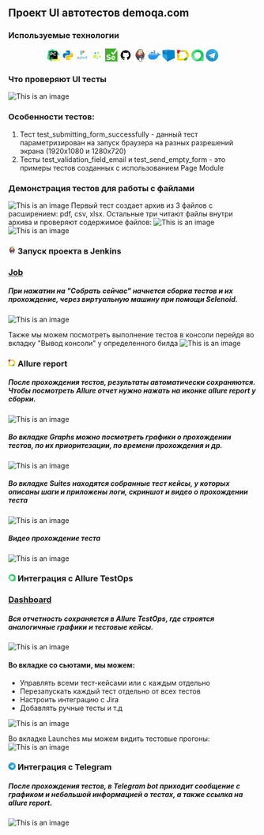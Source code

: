 ## Проект UI автотестов demoqa.com

<!-- Технологии -->

### Используемые технологии
<p  align="center">
  <code><img width="5%" title="Pycharm" src="images/logo/pycharm.png"></code>
  <code><img width="5%" title="Python" src="images/logo/python.png"></code>
  <code><img width="5%" title="Pytest" src="images/logo/pytest.png"></code>
  <code><img width="5%" title="Selene" src="images/logo/selene.png"></code>
  <code><img width="5%" title="Selenium" src="images/logo/selenium.png"></code>
  <code><img width="5%" title="GitHub" src="images/logo/github.png"></code>
  <code><img width="5%" title="Jenkins" src="images/logo/jenkins.png"></code>
  <code><img width="5%" title="Docker" src="images/logo/docker.png"></code>
  <code><img width="5%" title="Selenoid" src="images/logo/selenoid.png"></code>
  <code><img width="5%" title="Allure Report" src="images/logo/allure_report.png"></code>
  <code><img width="5%" title="Allure TestOps" src="images/logo/allure_testops.png"></code>
  <code><img width="5%" title="Telegram" src="images/logo/tg.png"></code>
</p>


<!-- Тест кейсы -->

### Что проверяют UI тесты
![This is an image](images/screenshot/test_cases.png)

### Особенности тестов:

1. Тест test_submitting_form_successfully - данный тест параметризирован на запуск браузера на разных разрешений экрана (1920x1080 и 1280x720)
2. Тесты test_validation_field_email и test_send_empty_form - это примеры тестов созданных с использованием Page Module

### Демонстрация тестов для работы с файлами
![This is an image](images/screenshot/files_test_cases.png)
Первый тест создает архив из 3 файлов с расширением: pdf, csv, xlsx. 
Остальные три читают файлы внутри архива и проверяют содержимое файлов:
![This is an image](images/screenshot/tests-files.png)
![This is an image](images/screenshot/test-files-dir.png)

<!-- Jenkins -->

### <img width="3%" title="Jenkins" src="images/logo/jenkins.png"> Запуск проекта в Jenkins

### [Job](https://jenkins.autotests.cloud/job/kudaev-demo-qa/)

##### При нажатии на "Собрать сейчас" начнется сборка тестов и их прохождение, через виртуальную машину при помощи Selenoid.
![This is an image](images/screenshot/jenkins.png)

Также мы можем посмотреть выполнение тестов в консоли перейдя во вкладку "Вывод консоли" у определенного билда
![This is an image](images/screenshot/jenkins_console.png)

<!-- Allure report -->

### <img width="3%" title="Allure Report" src="images/logo/allure_report.png"> Allure report

##### После прохождения тестов, результаты автоматически сохраняются. Чтобы посмотреть Allure отчет нужно нажать на иконке allure report у сборки.
![This is an image](images/screenshot/allure_dashboard.png)

##### Во вкладке Graphs можно посмотреть графики о прохождении тестов, по их приоритезации, по времени прохождения и др.
![This is an image](images/screenshot/allure_graphs.png)

##### Во вкладке Suites находятся собранные тест кейсы, у которых описаны шаги и приложены логи, скриншот и видео о прохождении теста
![This is an image](images/screenshot/allure_suites.png)

##### Видео прохождение теста
![This is an image](images/screenshot/tests_ui.gif)


<!-- Allure TestOps -->

### <img width="3%" title="Allure TestOps" src="images/logo/allure_testops.png"> Интеграция с Allure TestOps

### [Dashboard](https://allure.autotests.cloud/project/2021/dashboards)

##### Вся отчетность сохраняется в Allure TestOps, где строятся аналогичные графики и тестовые кейсы.
![This is an image](images/screenshot/allure_testops_dashboard.png)

#### Во вкладке со сьютами, мы можем:
- Управлять всеми тест-кейсами или с каждым отдельно
- Перезапускать каждый тест отдельно от всех тестов
- Настроить интеграцию с Jira
- Добавлять ручные тесты и т.д

![This is an image](images/screenshot/allure_testops_suites.png)

Во вкладке Launches мы можем видить тестовые прогоны:
![This is an image](images/screenshot/tests_runs.png)



<!-- Telegram -->

### <img width="3%" title="Telegram" src="images/logo/tg.png"> Интеграция с Telegram
##### После прохождения тестов, в Telegram bot приходит сообщение с графиком и небольшой информацией о тестах, а также ссылка на allure report.

![This is an image](images/screenshot/tg_report.png)